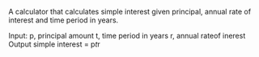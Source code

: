 A calculator that calculates simple interest given principal, annual rate of interest and time period in years.

Input:
 p, principal amount
 t, time period in years
 r, annual rateof inerest
Output
 simple interest = p*t*r
